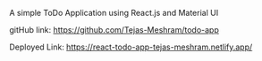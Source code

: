 A simple ToDo Application using React.js and Material UI

gitHub link: https://github.com/Tejas-Meshram/todo-app

Deployed Link: https://react-todo-app-tejas-meshram.netlify.app/
